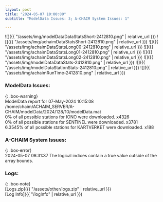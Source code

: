 ```yaml
---
layout: post
title: "2024-05-07 10:00:00"
subtitle: "ModelData Issues: 3; A-CHAIM System Issues: 1"

---
```


![]({{ "/assets/img/modelDataDataStatsShort-2412810.png" | relative_url }})
![]({{ "/assets/img/achaimDataStatsShort-2412810.png" | relative_url }})
![]({{ "/assets/img/achaimDataStatsLong00-2412810.png" | relative_url }})
![]({{ "/assets/img/achaimDataStatsLong01-2412810.png" | relative_url }})
![]({{ "/assets/img/achaimDataStatsLong02-2412810.png" | relative_url }})
![]({{ "/assets/img/modelDataDataStats-2412810.png" | relative_url }})
![]({{ "/assets/img/modelDataStationStats-2412810.png" | relative_url }})
![]({{ "/assets/img/achaimRunTime-2412810.png" | relative_url }})


### ModelData Issues:  
  
{: .box-warning}  
 ModelData report for 07-May-2024 10:15:08   
 /home/chaim/ACHAIM_SERVER/A-CHAIM/modelData/2024/128/10/modelData.mat   
 0% of all possible stations for IONO were downloaded. x4326   
 0% of all possible stations for SENTINEL were downloaded. x3781   
 6.3545% of all possible stations for KARTVERKET were downloaded. x188   
  
### A-CHAIM System Issues:  
  
{: .box-error}  
2024-05-07 09:31:37 The logical indices contain a true value outside of the array bounds.  

### Logs:  
  
{: .box-note}  
[Logs.zip]({{ "/assets/other/logs.zip" | relative_url }})  
[Log Info]({{ "/logInfo" | relative_url }})  
